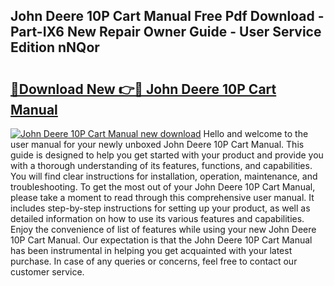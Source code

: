## John Deere 10P Cart Manual Free Pdf Download - Part-IX6 New Repair Owner Guide - User Service Edition nNQor

# <h2><a href="http://bc86584.oget.top/?id=John+Deere+10P+Cart+Manual">🔗Download New 👉🔴 John Deere 10P Cart Manual</a></h2>

[![John Deere 10P Cart Manual new download](https://i.imgur.com/5g1atiW.png)](http://bc86584.oget.top/?id=John+Deere+10P+Cart+Manual)
Hello and welcome to the user manual for your newly unboxed John Deere 10P Cart Manual. This guide is designed to help you get started with your product and provide you with a thorough understanding of its features, functions, and capabilities. You will find clear instructions for installation, operation, maintenance, and troubleshooting. To get the most out of your John Deere 10P Cart Manual, please take a moment to read through this comprehensive user manual. It includes step-by-step instructions for setting up your product, as well as detailed information on how to use its various features and capabilities. Enjoy the convenience of list of features while using your new John Deere 10P Cart Manual. Our expectation is that the John Deere 10P Cart Manual has been instrumental in helping you get acquainted with your latest purchase. In case of any queries or concerns, feel free to contact our customer service.
